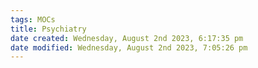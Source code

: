 ```yaml
---
tags: MOCs
title: Psychiatry
date created: Wednesday, August 2nd 2023, 6:17:35 pm
date modified: Wednesday, August 2nd 2023, 7:05:26 pm
---
```

```folder-index-content
```